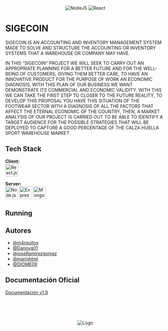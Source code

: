 <!-- Banner SIGECOIN -->
<br>
<div align="center">
	<img src="" alt=""/>
</div>
<br>
<div align="center">

  ![NodeJS](https://img.shields.io/badge/node.js-6DA55F?style=for-the-badge&logo=node.js&logoColor=white)
  ![React](https://img.shields.io/badge/react-%2320232a.svg?style=for-the-badge&logo=react&logoColor=%2361DAFB)
</div>

<!-- Información principal -->
# SIGECOIN

SIGECOIN IS AN ACCOUNTING AND INVENTORY MANAGEMENT SYSTEM MADE TO SOLVE AND STRUCTURE THE ACCOUNTING OR INVENTORY SYSTEMS THAT A WAREHOUSE OR COMPANY MAY HAVE.

IN THIS “SIGECOIN” PROJECT WE WILL SEEK TO CARRY OUT AN APPROPRIATE PLANNING FOR A BETTER FUTURE AND FOR THE WELL-BEING OF CUSTOMERS, GIVING THEM BETTER CARE, TO HAVE AN INNOVATIVE PRODUCT FOR THE PURPOSE OF WORK AN ECONOMIC DIAGNOSIS, WITH THIS PLAN OF OUR BUSINESS WE WANT DEMONSTRATE ITS COMMERCIAL AND ECONOMIC VALIDITY.
WITH THIS WE CAN TAKE THE FIRST STEP TO CLOSER TO THE FUTURE REALITY, TO DEVELOP THIS PROPOSAL YOU HAVE THIS SITUATION OF THE FOOTWEAR SECTOR WITH A DIAGNOSIS OF ALL THE FACTORS THAT AFFECT THE ETERNAL ECONOMIC OF THE COUNTRY,
THEN, A MARKET ANALYSIS OF OUR PROJECT IS CARRIED OUT TO BE ABLE TO IDENTIFY A TARGET AUDIENCE FOR THE POSSIBLE STRATEGIES THAT WILL BE DEPLOYED TO CAPTURE A GOOD PERCENTAGE OF THE CALZA HUELLA SPORT WAREHOUSE MARKET.

<!-- Stack utilizado -->
## Tech Stack

**Client:** <br>
<a href="https://react.dev/" target="_blank" rel="noreferrer"> <img src="https://cdn.worldvectorlogo.com/logos/react-2.svg" alt="React.js" width="40" height="40"/></a>
<!-- Agregar imagenes de ASTRO, BOOBSTRAP-->

**Server:** <br>
<a href="https://nodejs.org/es" target="_blank" rel="noreferrer"> <img src="https://cdn.worldvectorlogo.com/logos/nodejs-icon.svg" alt="Node.js" width="40" height="40"/></a>
<a href="https://expressjs.com/" target="_blank" rel="noreferrer"> <img src="https://cdn.worldvectorlogo.com/logos/express-fashion-stores.svg" alt="Express" width="40" height="40"/></a>
<a href="https://www.mongodb.com/es" target="_blank" rel="noreferrer"> <img src="https://cdn.worldvectorlogo.com/logos/mongodb-icon-1.svg" alt="MongoDB" width="40" height="40"/></a>


## Running

<!-- Autores del proyecto -->
## Autores

- [@m4rquitos](https://github.com/m4rquitos)
- [@Dannyg01](https://github.com/Dannyg01)
- [@joseRamirezgomez](https://github.com/joseRamirezgomez)
- [@marinhtml](https://github.com/marinhtml)
- [@DIOME09](https://github.com/DIOME09)

<!-- Documentación oficial -->
## Documentación Oficial

[Documentación v1.9](https://drive.google.com/drive/folders/1M_RH2ceCCJ3C8dgFTpHniHIPZNhlbHZE)

<br>
<br>
<br>

<div align="center">

![Logo](../sigecoin/imagenes/logo.jpeg)
</div>